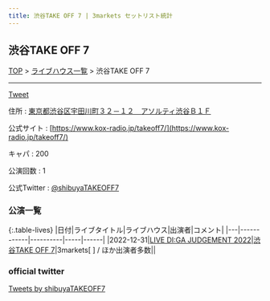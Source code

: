 ```yaml
---
title: 渋谷TAKE OFF 7 | 3markets セットリスト統計
---
```

## 渋谷TAKE OFF 7

[TOP](/setlist/) > [ライブハウス一覧](livehouses.html) > 渋谷TAKE OFF 7

___

<a href="https://twitter.com/share?ref_src=twsrc%5Etfw" data-text="3markets[ ]セットリスト > 渋谷TAKE OFF 7" class="twitter-share-button" data-via="3markets" data-hashtags="3markets" data-related="3markets" data-show-count="false">Tweet</a>

住所
:    <a href="https://www.google.co.jp/maps/search/%E6%9D%B1%E4%BA%AC%E9%83%BD%E6%B8%8B%E8%B0%B7%E5%8C%BA%E5%AE%87%E7%94%B0%E5%B7%9D%E7%94%BA%EF%BC%93%EF%BC%92%EF%BC%8D%EF%BC%91%EF%BC%92%E3%80%80%E3%82%A2%E3%82%BD%E3%83%AB%E3%83%86%E3%82%A3%E6%B8%8B%E8%B0%B7%EF%BC%A2%EF%BC%91%EF%BC%A6" rel="noopener noreferrer" target="_blank">東京都渋谷区宇田川町３２－１２　アソルティ渋谷Ｂ１Ｆ</a>

公式サイト
:    [https://www.kox-radio.jp/takeoff7/](https://www.kox-radio.jp/takeoff7/)

キャパ
:    200

公演回数
: 1


公式Twitter
: <a href="https://twitter.com/shibuyaTAKEOFF7">@shibuyaTAKEOFF7</a>


### 公演一覧

{:.table-lives}
|日付|ライブタイトル|ライブハウス|出演者|コメント|
|---|------------|----------|-----|------|
|<span class="nowrap">2022-12-31</span>|[LIVE DI:GA JUDGEMENT 2022](live048.html)|[渋谷TAKE OFF 7](livehouse049.html)|3markets[ ] / ほか出演者多数||




### official twitter

<a class="twitter-timeline" href="https://twitter.com/shibuyaTAKEOFF7?ref_src=twsrc%5Etfw">Tweets by shibuyaTAKEOFF7</a> <script async src="https://platform.twitter.com/widgets.js" charset="utf-8"></script>


<script async src="https://platform.twitter.com/widgets.js" charset="utf-8"></script>